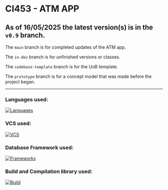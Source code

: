 # CI453 - ATM APP

## As of 16/05/2025 the latest version(s) is in the `v0.9` branch.

The `main` branch is for completed updates of the ATM app.

The `in-dev` branch is for unfinished versions or classes.

The `codebase-template` branch is for the UoB template.

The `prototype` branch is for a concept model that was made before the project began.

- - -
### Languages used:
[![Languages](https://skillicons.dev/icons?i=java,css&theme=light)](https://skillicons.dev)

### VCS used:
[![VCS](https://skillicons.dev/icons?i=git&theme=light)](https://skillicons.dev)

### Database Framework used:
[![Frameworks](https://skillicons.dev/icons?i=mysql&theme=light)](https://skillicons.dev)

### Build and Compilation library used:
[![Build](https://skillicons.dev/icons?i=maven&theme=light)](https://skillicons.dev)
